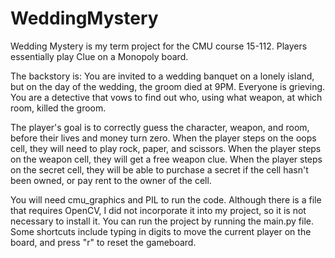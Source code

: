 # WeddingMystery

Wedding Mystery is my term project for the CMU course 15-112. Players essentially play Clue on a Monopoly board. 

The backstory is: You are invited to a wedding banquet on a lonely island,
but on the day of the wedding, the groom died at 9PM. Everyone is grieving. 
You are a detective that vows to find out who, using what weapon, at which room, killed the groom.

The player's goal is to correctly guess the character, weapon, and room, before their lives and money turn zero. 
When the player steps on the oops cell, they will need to play rock, paper, and scissors.
When the player steps on the weapon cell, they will get a free weapon clue.
When the player steps on the secret cell, they will be able to purchase a secret if the cell hasn't been owned, or pay rent to the owner of the cell.

You will need cmu_graphics and PIL to run the code. 
Although there is a file that requires OpenCV, I did not incorporate it into my project, so it is not necessary to install it.
You can run the project by running the main.py file. 
Some shortcuts include typing in digits to move the current player on the board, and press "r" to reset the gameboard.

